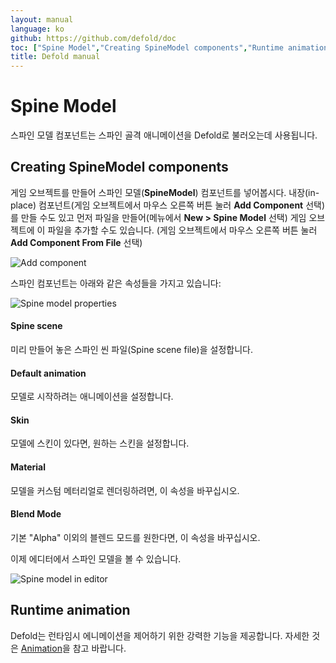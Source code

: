 ```yaml
---
layout: manual
language: ko
github: https://github.com/defold/doc
toc: ["Spine Model","Creating SpineModel components","Runtime animation"]
title: Defold manual
---
```


# Spine Model
스파인 모델 컴포넌트는 스파인 골격 애니메이션을 Defold로 불러오는데 사용됩니다.

## Creating SpineModel components
게임 오브젝트를 만들어 스파인 모델(**SpineModel**) 컴포넌트를 넣어봅시다. 내장(in-place) 컴포넌트(게임 오브젝트에서 마우스 오른쪽 버튼 눌러 **Add Component** 선택)를 만들 수도 있고 먼저 파일을 만들어(메뉴에서 **New > Spine Model** 선택) 게임 오브젝트에 이 파일을 추가할 수도 있습니다. (게임 오브젝트에서 마우스 오른쪽 버튼 눌러 **Add Component From File** 선택)

![Add component](/manuals/images/spinemodel/spine_add_component.png)

스파인 컴포넌트는 아래와 같은 속성들을 가지고 있습니다:

![Spine model properties](/manuals/images/spinemodel/spine_model_properties.png)

#### Spine scene
미리 만들어 놓은 스파인 씬 파일(Spine scene file)을 설정합니다.

#### Default animation
모델로 시작하려는 애니메이션을 설정합니다.

#### Skin
모델에 스킨이 있다면, 원하는 스킨을 설정합니다.

#### Material
모델을 커스텀 메터리얼로 렌더링하려면, 이 속성을 바꾸십시오.

#### Blend Mode
기본 "Alpha" 이외의 블렌드 모드를 원한다면, 이 속성을 바꾸십시오.

이제 에디터에서 스파인 모델을 볼 수 있습니다.

![Spine model in editor](/manuals/images/spinemodel/spine_model_defold.png)

## Runtime animation
Defold는 런타임시 에니메이션을 제어하기 위한 강력한 기능을 제공합니다. 자세한 것은 [Animation](/ko/manuals/animation)을 참고 바랍니다.
